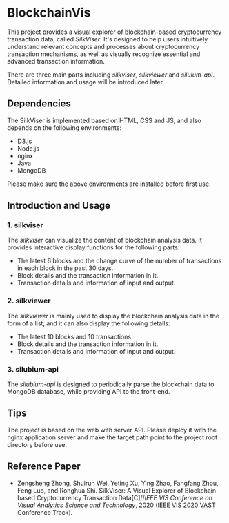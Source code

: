 # BlockchainVis
This project provides a visual explorer of blockchain-based cryptocurrency transaction 
data, called *SilkViser*. It's designed to help users intuitively understand relevant 
concepts and processes about cryptocurrency transaction mechanisms, as well as 
visually recognize essential and advanced transaction information.

There are three main parts including *silkviser*, *silkviewer* and *siluium-api*. Detailed 
information and usage will be introduced later.

## Dependencies
The SilkViser is implemented based on HTML, CSS and JS, and also depends on the 
following environments:
+ D3.js 
+ Node.js
+ nginx
+ Java
+ MongoDB

Please make sure the above environments are installed before first use.

## Introduction and Usage 
### 1. silkviser
The *silkviser* can visualize the content of blockchain analysis data. It provides 
interactive display functions for the following parts:
+ The latest 6 blocks and the change curve of the number of transactions in each block 
in the past 30 days.
+ Block details and the transaction information in it.
+ Transaction details and information of input and output. 

### 2. silkviewer
The *silkviewer* is mainly used to display the blockchain analysis data in the form 
of a list, and it can also display the following details:
+ The latest 10 blocks and 10 transactions. 
+ Block details and the transaction information in it.
+ Transaction details and information of input and output. 

### 3. silubium-api
The *silubium-api* is designed to periodically parse the blockchain data to MongoDB 
database, while providing API to the front-end.

## Tips
The project is based on the web with server API. Please deploy it with 
the nginx application server and make the target path point to the project root 
directory before use.

## Reference Paper
+ Zengsheng Zhong, Shuirun Wei, Yeting Xu, Ying Zhao, Fangfang Zhou, Feng Luo, 
and Ronghua Shi. SilkViser: A Visual Explorer of Blockchain-based Cryptocurrency 
Transaction Data[C]//*IEEE VIS Conference on Visual Analytics Science and Technology*, 
2020 (IEEE VIS 2020 VAST Conference Track).